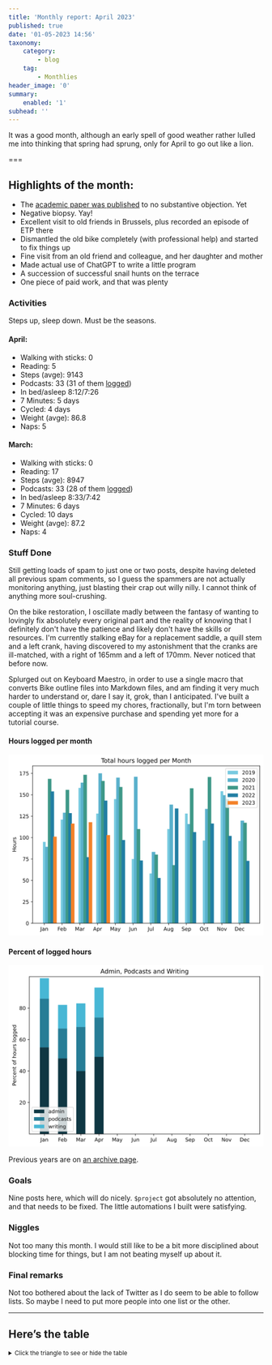 ```yaml
---
title: 'Monthly report: April 2023'
published: true
date: '01-05-2023 14:56'
taxonomy:
    category:
        - blog
    tag:
        - Monthlies
header_image: '0'
summary:
    enabled: '1'
subhead: ''
---
```


It was a good month, although an early spell of good weather rather lulled me into thinking that spring had sprung, only for April to go out like a lion.

===

## Highlights of the month:

- The [academic paper was published](https://www.sciencedirect.com/science/article/abs/pii/S2211912423000196) to no substantive objection. Yet
- Negative biopsy. Yay!
- Excellent visit to old friends in Brussels, plus recorded an episode of ETP there
- Dismantled the old bike completely (with professional help) and started to fix things up
- Fine visit from an old friend and colleague, and her daughter and mother
- Made actual use of ChatGPT to write a little program
- A succession of successful snail hunts on the terrace
- One piece of paid work, and that was plenty

### Activities

Steps up, sleep down. Must be the seasons.

#### April: 
* Walking with sticks: 0
* Reading: 5
* Steps (avge): 9143
* Podcasts: 33 (31 of them [logged](https://www.jeremycherfas.net/stream/))
* In bed/asleep 8:12/7:26
* 7 Minutes: 5 days
* Cycled: 4 days
* Weight (avge): 86.8
* Naps: 5

#### March: 
* Walking with sticks: 0
* Reading: 17
* Steps (avge): 8947
* Podcasts: 33 (28 of them [logged](https://www.jeremycherfas.net/stream/))
* In bed/asleep 8:33/7:42
* 7 Minutes: 6 days
* Cycled: 10 days
* Weight (avge): 87.2
* Naps: 4

### Stuff Done

Still getting loads of spam to just one or two posts, despite having deleted all previous spam comments, so I guess the spammers are not actually monitoring anything, just blasting their crap out willy nilly. I cannot think of anything more soul-crushing.

On the bike restoration, I oscillate madly between the fantasy of wanting to lovingly fix absolutely every original part and the reality of knowing that I definitely don't have the patience and likely don't have the skills or resources. I'm currently stalking eBay for a replacement saddle, a quill stem and a left crank, having discovered to my astonishment that the cranks are ill-matched, with a right of 165mm and a left of 170mm. Never noticed that before now.

Splurged out on Keyboard Maestro, in order to use a single macro that converts Bike outline files into Markdown files, and am finding it very much harder to understand or, dare I say it, grok, than I anticipated. I've built a couple of little things to speed my chores, fractionally, but I'm torn between accepting it was an expensive purchase and spending yet more for a tutorial course.

#### Hours logged per month

![Graph of total hours worked each month since January 2019](hours-logged-2019-2023-04.svg)

#### Percent of logged hours

![Percentage of hours logged for Admin, Podcasts and Writing](percents-2023.svg)

Previous years are on [an archive page](https://jeremycherfas.net/blog/working-life).

### Goals

Nine posts here, which will do nicely. `$project` got absolutely no attention, and that needs to be fixed. The little automations I built were satisfying.

### Niggles

Not too many this month. I would still like to be a bit more disciplined about blocking time for things, but I am not beating myself up about it.

### Final remarks

Not too bothered about the lack of Twitter as I do seem to be able to follow lists. So maybe I need to put more people into one list or the other.

----

## Here’s the table
<details>
<summary style="font-size: smaller;">Click the triangle to see or hide the table</summary>
<table class="worktable">
<thead>
<tr>
<th style="text-align: right;" class="bigrow">Month</th>
<th style="text-align: center;" class="bigrow">Total</th>
<th style="text-align: center;" class="smallrow">Daily</th>
<th style="text-align: center;"class="smallrow">Admin %</th>
<th style="text-align: center;"class="smallrow">ETP %</th>
<th style="text-align: center;"class="smallrow">Writing %</th>
<th style="text-align: center;"class="smallrow">Other %</th>
</tr>
</thead>
<tbody>
<tr>
<td style="text-align: right;">04</td>
<td style="text-align: center;">102.9</td>
<td style="text-align: center;">3.4</td>
<td style="text-align: center;">49</td>
<td style="text-align: center;">25</td>
<td style="text-align: center;">19</td>
<td style="text-align: center;">7</td>
</tr>
<tr>
<td style="text-align: right;">03</td>
<td style="text-align: center;">117.9</td>
<td style="text-align: center;">3.8</td>
<td style="text-align: center;">40</td>
<td style="text-align: center;">28</td>
<td style="text-align: center;">15</td>
<td style="text-align: center;">17</td>
</tr>
<tr>
<td style="text-align: right;">02</td>
<td style="text-align: center;">116.3</td>
<td style="text-align: center;">4.8</td>
<td style="text-align: center;">48</td>
<td style="text-align: center;">19</td>
<td style="text-align: center;">15</td>
<td style="text-align: center;">18</td>
</tr>

<tr>
<td style="text-align: right;">2023-01</td>
<td style="text-align: center;">101.0</td>
<td style="text-align: center;">4.8</td>
<td style="text-align: center;">53</td>
<td style="text-align: center;">31</td>
<td style="text-align: center;">13</td>
<td style="text-align: center;">3</td>
</tr>
</tbody>
</table>
</details>
